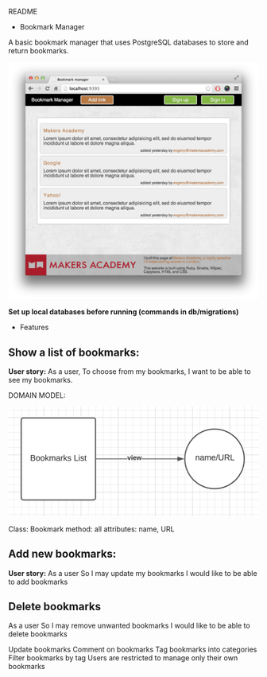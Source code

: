 README

* Bookmark Manager

A basic bookmark manager that uses PostgreSQL databases to store and return bookmarks.

![UI Sketch](./images/Sketch.png)

**Set up local databases before running (commands in db/migrations)**

* Features

## Show a list of bookmarks:

**User story:**
As a user,
To choose from my bookmarks,
I want to be able to see my bookmarks.

DOMAIN MODEL:

![Domain Model](./images/DMBookmarkManager1.png)

Class: Bookmark
method: all
attributes: name, URL

## Add new bookmarks:

**User story:**
As a user
So I may update my bookmarks
I would like to be able to add bookmarks

## Delete bookmarks
As a user
So I may remove unwanted bookmarks
I would like to be able to delete bookmarks

Update bookmarks
Comment on bookmarks
Tag bookmarks into categories
Filter bookmarks by tag
Users are restricted to manage only their own bookmarks